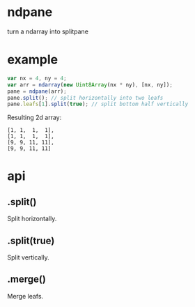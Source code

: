 # ndpane

turn a ndarray into splitpane

# example

```js
var nx = 4, ny = 4;
var arr = ndarray(new Uint8Array(nx * ny), [nx, ny]);
pane = ndpane(arr);
pane.split(); // split horizontally into two leafs
pane.leafs[1].split(true); // split bottom half vertically
```

Resulting 2d array:

```
[1, 1,  1,  1],
[1, 1,  1,  1],
[9, 9, 11, 11],
[9, 9, 11, 11]
```

# api

## .split()

Split horizontally.

## .split(true)

Split vertically.

## .merge()

Merge leafs.
